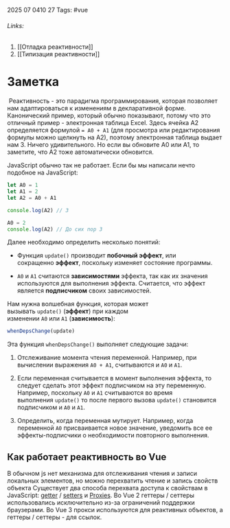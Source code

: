 2025 07 0410 27
Tags: #vue 
###### Links: 
1) [[Отладка реактивности]]
2) [[Типизация реактивности]]
# Заметка
 Реактивность - это парадигма программирования, которая позволяет нам адаптироваться к изменениям в декларативной форме. Канонический пример, который обычно показывают, потому что это отличный пример - электронная таблица Excel. Здесь ячейка A2 определяется формулой `= A0 + A1` (для просмотра или редактирования формулы можно щелкнуть на A2), поэтому электронная таблица выдает нам 3. Ничего удивительного. Но если вы обновите A0 или A1, то заметите, что A2 тоже автоматически обновится.

JavaScript обычно так не работает. Если бы мы написали нечто подобное на JavaScript:
```js
let A0 = 1
let A1 = 2
let A2 = A0 + A1

console.log(A2) // 3

A0 = 2
console.log(A2) // До сих пор 3
```
Далее необходимо определить несколько понятий:

- Функция `update()` производит **побочный эффект**, или сокращенно **эффект**, поскольку изменяет состояние программы.
    
- `A0` и `A1` считаются **зависимостями** эффекта, так как их значения используются для выполнения эффекта. Считается, что эффект является **подписчиком** своих зависимостей.
    

Нам нужна волшебная функция, которая может вызывать `update()` (**эффект**) при каждом изменении `A0` или `A1` (**зависимость**):
```js
whenDepsChange(update)
```
Эта функция `whenDepsChange()` выполняет следующие задачи:

1. Отслеживание момента чтения переменной. Например, при вычислении выражения `A0 + A1`, считываются и `A0` и `A1`.
    
2. Если переменная считывается в момент выполнения эффекта, то следует сделать этот эффект подписчиком на эту переменную. Например, поскольку `A0` и `A1` считываются во время выполнения `update()` то после первого вызова `update()` становится подписчиком и `A0` и `A1`.
    
3. Определить, когда переменная мутирует. Например, когда переменной `A0` присваивается новое значение, уведомить все ее эффекты-подписчики о необходимости повторного выполнения.
## Как работает реактивность во Vue
В обычном js нет механизма для отслеживания чтения и записи локальных элементов, но можно перехватить чтение и запись свойств объекта
Существует два способа перехвата доступа к свойствам в JavaScript: [getter](https://developer.mozilla.org/en-US/docs/Web/JavaScript/Reference/Functions/get#description) / [setters](https://developer.mozilla.org/en-US/docs/Web/JavaScript/Reference/Functions/set) и [Proxies](https://developer.mozilla.org/en-US/docs/Web/JavaScript/Reference/Global_Objects/Proxy). Во Vue 2 геттеры / сеттеры использовались исключительно из-за ограничений поддержки браузерами. Во Vue 3 прокси используются для реактивных объектов, а геттеры / сеттеры - для ссылок.